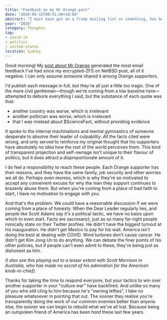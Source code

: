 ```yaml
---
title: "Feedback on my Mr Orange post"
date: "2020-09-15T08:51:40+10:00"
abstract: "I must have got on a Trump mailing list or something, hoo boy."
year: "2020"
category: Thoughts
tag:
- covid-19
- politics
- united-states
location: Sydney
---
```

Good morning! My [post about Mr Orange](https://rubenerd.com/joe-bidens-hires-from-tech/) generated the most email feedback I've had since my encrypted-ZFS on NetBSD post, all of it negative. I can only assume someone shared it among Orange supporters.

I'd publish each message in full, but they're all just a little too tragic. One of the more civil gentleman&mdash;though we're coming from a low baseline here&mdash;attempted to debunk everything I said, but the substance of each quote was that:

* another country was worse, which is irrelevant
* another politician was worse, which is irrelevant
* that I was mislead about $ScienceFact, without providing evidence

It spoke to the internal machinations and mental gymnastics of someone desperate to absolve their leader of culpability. *All* the facts cited were wrong, and only served to reinforce my original thought that his supporters have absolutely *no idea* how the rest of the world perceives them. This kind of transparent projection and self-ownage isn't unique to their flavour of politics, but it does attract a disproportionate amount of it.

I do feel a responsibility to reach these people. Each Orange supporter has their reasons, and they have the same family, job security and other worries we all do. Perhaps even moreso, which is why they're so motivated to accept any convenient excuse for why the man they support continues to brazenly abuse them. But when you're coming from a place of bad faith to start, I have no motivation to engage with you.

And that's the problem. We could have a reasonable discussion if we were coming from a place of honesty. When the Dear Leader regularly lies, and people like Scott Adams say it's a political tactic, we have no basis upon which to even start. Facts are sacrosanct, just as so many far-right people ironically state on their Twitter profiles. He didn't have the biggest turnout at his inauguration. He didn't get Mexico to pay for his wall. America isn't doing the best at dealing with COVID. Wind turbines don't cause cancer. He didn't get Kim Jong Un to do anything. We can debate the finer points of his other policies, but if people can't even admit to these, they're being just as dishonest as him.

*(I also see this playing out to a lesser extent with Scott Morrison in Australia, who has made no secret of his admiration for the American knob-in-chief).*

Thanks for taking the time to respond everyone, but your tactics to win over another supporter in your "culture war" have backfired. And unlike so many of you who still cling to him because he's "owning lefties", I take no pleasure whatsoever in pointing that out. The sooner they realise you're transparently doing the work of our common enemies better than anyone else, the sooner we can begin to rebuild what we've all lost. Because being an outspoken friend of America has been *hard* these last few years.

